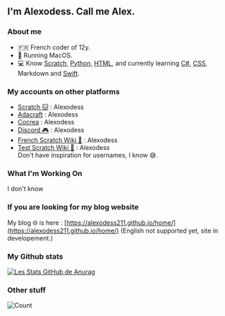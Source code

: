 
## I'm Alexodess. Call me Alex.
### About me

- 🇫🇷 French coder of 12y.
-  Running MacOS.
- 💻 Know [Scratch](https://www.bing.com/search?q=Scratch&cvid=ae150e4c0a464e8e8ffbbeab2fc2cf1d&aqs=edge..69i57j69i60l5j69i65l3.4071j0j1&FORM=ANNTA1&PC=U531), [Python](https://www.bing.com/search?q=Python&qs=n&form=QBRE&sp=-1&lq=0&pq=pyth&sc=10-4&sk=&cvid=0EC9614278E3465D937245407F176205&ghsh=0&ghacc=0&ghpl=), [HTML](https://www.bing.com/search?q=HTML&qs=n&form=QBRE&sp=-1&lq=0&pq=html&sc=10-4&sk=&cvid=7DE5C2F978D848EEB57D1525DB88878B&ghsh=0&ghacc=0&ghpl=), and currently learning [C#](https://www.bing.com/search?q=C%23&qs=n&form=QBRE&sp=-1&lq=0&pq=c%23&sc=10-2&sk=&cvid=2D03CE8250DF44C388DEA92FDECFC744&ghsh=0&ghacc=0&ghpl=), [CSS](https://www.bing.com/search?q=CSS&qs=n&form=QBRE&sp=-1&lq=0&pq=cs&sc=10-2&sk=&cvid=080FBB67E016436C9574221CB81A28AE&ghsh=0&ghacc=0&ghpl=), Markdown and [Swift](https://www.bing.com/search?q=swift+programming+language&qs=LT&pq=swift+prog&sk=UT1&sc=10-10&cvid=ACE7317727BC4A3B8D0171C6371A9035&FORM=QBRE&sp=2&lq=0).

### My accounts on other platforms
- [Scratch 🐱](https://scratch.mit.edu/users/Alexodess) : Alexodess
- [Adacraft](https://adacraft.org/people/Alexodess) : Alexodess
- [Cocrea](https://cocrea.world/@alexodess) : Alexodess
- [Discord 🎮](https://discord.gg/47TPwhzgfw) : Alexodess
- [French Scratch Wiki 📔](https://fr.scratch-wiki.info/wiki/Utilisateur:Alexodess) : Alexodess
- [Test Scratch Wiki 📔](https://test.scratch-wiki.info/wiki/User:Alexodess) : Alexodess\
Don't have inspiration for usernames, I know 😅.

### What I'm Working On
I don't know

### If you are looking for my blog website
My blog 🌐 is here : [https://alexodess211.github.io/home/](https://alexodess211.github.io/home/) (English not supported yet, site in developement.)

### My Github stats
[![Les Stats GitHub de Anurag](https://github-readme-stats.vercel.app/api?username=AlexoDess211)](https://github.com/anuraghazra/github-readme-stats)

### Other stuff
![Count](https://camo.githubusercontent.com/1e52dcb26c5d6c3f266531a837eb3ee816f120d7e1ee0d5a41b113824a002fdc/68747470733a2f2f70726f66696c652d636f756e7465722e676c697463682e6d652f253742456c657472697854696d6559542537442f636f756e742e737667)

<!---
AlexoDess211/AlexoDess211 is a ✨ special ✨ repository because its `README.md` (this file) appears on your GitHub profile.
You can click the Preview link to take a look at your changes.
--->
